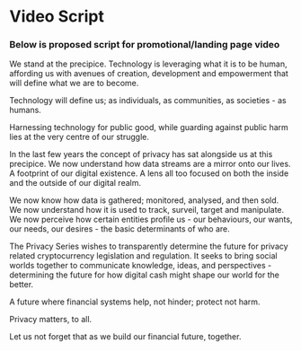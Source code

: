 # Video Script

<h3>Below is proposed script for promotional/landing page video</h3>

We stand at the precipice. Technology is leveraging what it is to be human, affording us with avenues of creation, development and empowerment that will define what we are to become.

Technology will define us; as individuals, as communities, as societies - as humans.

Harnessing technology for public good, while guarding against public harm lies at the very centre of our struggle.

In the last few years the concept of privacy has sat alongside us at this precipice. We now understand how data streams are a mirror onto our lives. A footprint of our digital existence. A lens all too focused on both the inside and the outside of our digital realm.

We now know how data is gathered; monitored, analysed, and then sold. We now understand how it is used to track, surveil, target and manipulate. We now perceive how certain entities profile us - our behaviours, our wants, our needs, our desires - the basic determinants of who are.

The Privacy Series wishes to transparently determine the future for privacy related cryptocurrency legislation and regulation. It seeks to bring social worlds together to communicate knowledge, ideas, and perspectives - determining the future for how digital cash might shape our world for the better.

A future where financial systems help, not hinder; protect not harm.

Privacy matters, to all.

Let us not forget that as we build our financial future, together.
